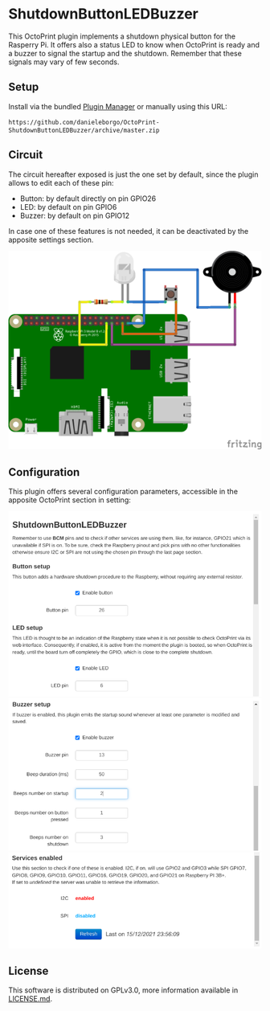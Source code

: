 # ShutdownButtonLEDBuzzer

This OctoPrint plugin implements a shutdown physical button
for the Rasperry Pi. It offers also a status LED to know when
OctoPrint is ready and a buzzer to signal the startup and
the shutdown. Remember that these signals may vary of few
seconds.

## Setup

Install via the bundled [Plugin Manager](https://docs.octoprint.org/en/master/bundledplugins/pluginmanager.html)
or manually using this URL:

    https://github.com/danieleborgo/OctoPrint-ShutdownButtonLEDBuzzer/archive/master.zip


## Circuit

The circuit hereafter exposed is just the one set by default,
since the plugin allows to edit each of these pin:

- Button: by default directly on pin GPIO26
- LED: by default on pin GPIO6
- Buzzer: by default on pin GPIO12

In case one of these features is not needed, it can be
deactivated by the apposite settings section.

![circuit](docs/circuit.png)

## Configuration

This plugin offers several configuration parameters,
accessible in the apposite OctoPrint section in setting:

![settings1](docs/settings1.png)
![settings2](docs/settings2.png)
![settings3](docs/settings3.png)

## License

This software is distributed on GPLv3.0, more information
available in [LICENSE.md](LICENSE.md).
